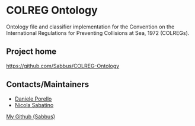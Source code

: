 # COLREG Ontology
Ontology file and classifier implementation for the Convention on the International Regulations for Preventing Collisions at Sea, 1972 (COLREGs).

## Project home
https://github.com/Sabbus/COLREG-Ontology

## Contacts/Maintainers
* [Daniele Porello](mailto:danieleporello@gmail.com)
* [Nicola Sabatino](mailto:nicola.sabatino@edu.unige.it)

[My Github (Sabbus)](https://github.com/Sabbus)
